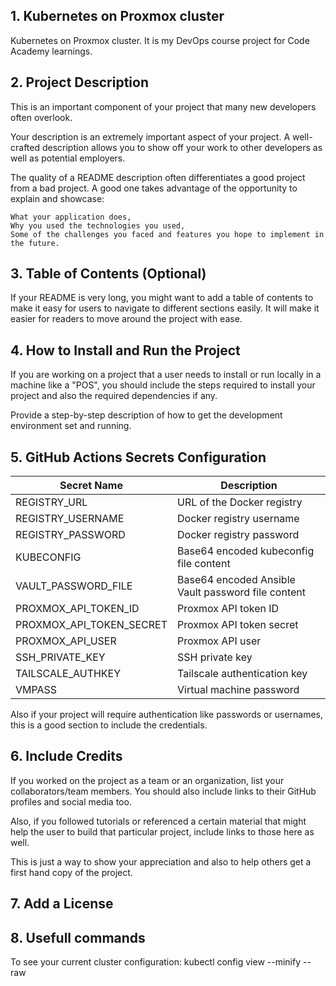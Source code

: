 

## 1. Kubernetes on Proxmox cluster

Kubernetes on Proxmox cluster. It is my DevOps course project for Code Academy learnings.

## 2. Project Description

This is an important component of your project that many new developers often overlook.

Your description is an extremely important aspect of your project. A well-crafted description allows you to show off your work to other developers as well as potential employers.

The quality of a README description often differentiates a good project from a bad project. A good one takes advantage of the opportunity to explain and showcase:

    What your application does,
    Why you used the technologies you used,
    Some of the challenges you faced and features you hope to implement in the future.

## 3. Table of Contents (Optional)

If your README is very long, you might want to add a table of contents to make it easy for users to navigate to different sections easily. It will make it easier for readers to move around the project with ease.
## 4. How to Install and Run the Project

If you are working on a project that a user needs to install or run locally in a machine like a "POS", you should include the steps required to install your project and also the required dependencies if any.

Provide a step-by-step description of how to get the development environment set and running.
## 5. GitHub Actions Secrets Configuration

| Secret Name            | Description                                       |
|------------------------|---------------------------------------------------|
| REGISTRY_URL           | URL of the Docker registry                        |
| REGISTRY_USERNAME      | Docker registry username                          |
| REGISTRY_PASSWORD      | Docker registry password                          |
| KUBECONFIG             | Base64 encoded kubeconfig file content            |
| VAULT_PASSWORD_FILE    | Base64 encoded Ansible Vault password file content|
| PROXMOX_API_TOKEN_ID   | Proxmox API token ID                              |
| PROXMOX_API_TOKEN_SECRET| Proxmox API token secret                         |
| PROXMOX_API_USER       | Proxmox API user                                  |
| SSH_PRIVATE_KEY        | SSH private key                                   |
| TAILSCALE_AUTHKEY      | Tailscale authentication key                      |
| VMPASS                 | Virtual machine password                          |


Also if your project will require authentication like passwords or usernames, this is a good section to include the credentials.
## 6. Include Credits

If you worked on the project as a team or an organization, list your collaborators/team members. You should also include links to their GitHub profiles and social media too.

Also, if you followed tutorials or referenced a certain material that might help the user to build that particular project, include links to those here as well.

This is just a way to show your appreciation and also to help others get a first hand copy of the project.
## 7. Add a License



## 8. Usefull commands

To see your current cluster configuration: kubectl config view --minify --raw

